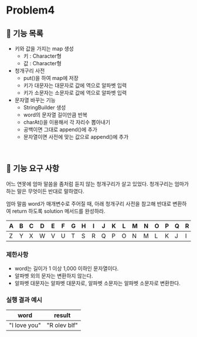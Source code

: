 # Problem4

## 🚀 기능 목록

- 키와 값을 가지는 map 생성
    - 키 : Character형
    - 값 : Character형
- 청개구리 사전
    - put()을 하여 map에 저장
    - 키가 대문자는 대문자로 값에 역으로 알파벳 입력
    - 키가 소문자는 소문자로 값에 역으로 알파벳 입력
- 문자열 바꾸는 기능
    - StringBuilder 생성
    - word의 문자열 길이만큼 반복
    - charAt()을 이용해서 각 자리수 뽑아내기
    - 공백이면 그대로 append()에 추가
    - 문자열이면 사전에 맞는 값으로 append()에 추가

<br>

## 🚀 기능 요구 사항

어느 연못에 엄마 말씀을 좀처럼 듣지 않는 청개구리가 살고 있었다. 청개구리는 엄마가 하는 말은 무엇이든 반대로 말하였다.

엄마 말씀 word가 매개변수로 주어질 때, 아래 청개구리 사전을 참고해 반대로 변환하여 return 하도록 solution 메서드를 완성하라.

| A | B | C | D | E | F | G | H | I | J | K | L | M | N | O | P | Q | R | S | T | U | V | W | X | Y | Z |
| --- | --- | --- | --- | --- | --- | --- | --- | --- | --- | --- | --- | --- | --- | --- | --- | --- | --- | --- | --- | --- | --- | --- | --- | --- | --- |
| Z | Y | X | W | V | U | T | S | R | Q | P | O | N | M | L | K | J | I | H | G | F | E | D | C | B | A |

### 제한사항

- word는 길이가 1 이상 1,000 이하인 문자열이다.
- 알파벳 외의 문자는 변환하지 않는다.
- 알파벳 대문자는 알파벳 대문자로, 알파벳 소문자는 알파벳 소문자로 변환한다.

### 실행 결과 예시

| word | result |
| --- | --- |
| "I love you" | "R olev blf" |

